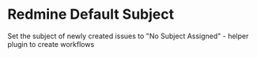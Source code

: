 # Redmine Default Subject
Set the subject of newly created issues to "No Subject Assigned" - helper plugin to create workflows
